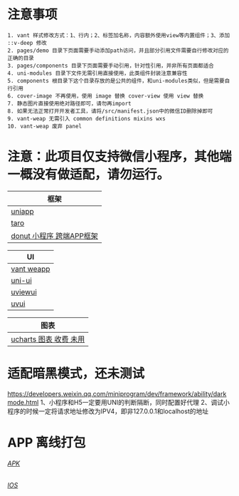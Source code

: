 # 注意事项
```text
1. vant 样式修改方式：1、行内；2、标签加名称，内容额外使用view等内置组件；3、添加 ::v-deep 修改
2. pages/demo 目录下页面需要手动添加path访问，并且部分引用文件需要自行修改对应的正确的目录
3. pages/components 目录下页面需要手动引用，针对性引用，并非所有页面都适合
4. uni-modules 目录下文件无需引用直接使用，此类组件封装注意兼容性
5. components 根目录下这个目录存放的是公共的组件，和uni-modules类似，但是需要自行引用
6. cover-image 不再使用，使用 image 替换 cover-view 使用 view 替换
7. 静态图片直接使用绝对路径即可，请勿再import
8. 如果无法正常打开开发者工具，请将/src/manifest.json中的微信ID删除掉即可
9. vant-weap 无需引入 common definitions mixins wxs
10. vant-weap 废弃 panel
```

# 注意：此项目仅支持微信小程序，其他端一概没有做适配，请勿运行。

| 框架                                                              |
|-----------------------------------------------------------------|
| [uniapp](https://uniapp.dcloud.net.cn/)                         |
| [taro](https://taro.zone/)                                      |
| [donut 小程序 跨端APP框架](https://dev.weixin.qq.com/products/miniapp) |

| UI                                                 |
|----------------------------------------------------|
| [vant weapp](https://github.com/youzan/vant-weapp) |
| [uni-ui](https://github.com/dcloudio/uni-ui)       |
| [uviewui](https://www.uviewui.com/)                |
| [uvui](https://www.uvui.cn/)                       |

| 图表                                               |
|--------------------------------------------------|
| [ucharts 图表 收费 未用](https://www.ucharts.cn/v2/#/) |

# 适配暗黑模式，还未测试

https://developers.weixin.qq.com/miniprogram/dev/framework/ability/darkmode.html
1、小程序和H5一定要用UNI的判断隔断，同时配置好代理
2、调试小程序的时候一定将请求地址修改为IPV4，即非127.0.0.1和localhost的地址

[//]: # (__UNI__C9F9D0B)

# APP 离线打包
###### [APK](https://nativesupport.dcloud.net.cn/AppDocs/download/android.html)
###### [IOS](https://nativesupport.dcloud.net.cn/AppDocs/download/ios.html)
